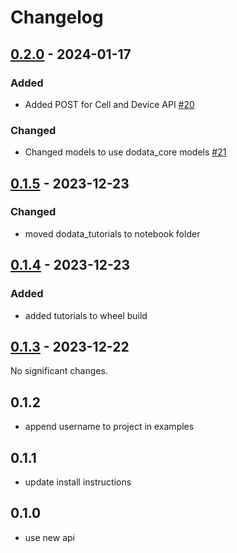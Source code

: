 # Changelog

<!-- towncrier release notes start -->

## [0.2.0](https://github.com/doplaydo/DoData_SDK/releases/v0.2.0) - 2024-01-17


### Added

- Added POST for Cell and Device API [#20](https://github.com/doplaydo/DoData_SDK/issues/20)


### Changed

- Changed models to use dodata_core models [#21](https://github.com/doplaydo/DoData_SDK/issues/21)


## [0.1.5](https://github.com/doplaydo/DoData_SDK/releases/v0.1.5) - 2023-12-23


### Changed

- moved dodata_tutorials to notebook folder 

## [0.1.4](https://github.com/doplaydo/DoData_SDK/releases/v0.1.4) - 2023-12-23


### Added

- added tutorials to wheel build 

## [0.1.3](https://github.com/doplaydo/DoData_SDK/releases/v0.1.3) - 2023-12-22

No significant changes.


## 0.1.2

- append username to project in examples

## 0.1.1

- update install instructions


## 0.1.0

- use new api
